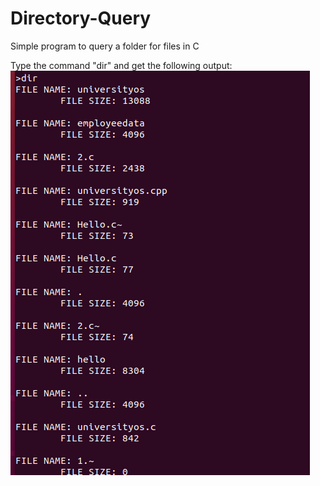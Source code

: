 # Directory-Query
Simple program to query a folder for files in C

Type the command "dir" and get the following output:
![alt text](https://github.com/TerrySmithMBA/Directory-Query/blob/master/dir.png)
